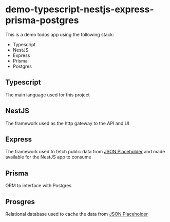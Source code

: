 # demo-typescript-nestjs-express-prisma-postgres

This is a demo todos app using the following stack:
* Typescript
* NestJS
* Express
* Prisma
* Postgres

## Typescript

The main language used for this project

## NestJS

The framework used as the http gateway to the API and UI

## Express

The framework used to fetch public data from
[JSON Placeholder](https://jsonplaceholder.typicode.com/) and made available for
the NestJS app to consume

## Prisma

ORM to interface with Postgres 

## Prosgres

Relational database used to cache the data from
[JSON Placeholder](https://jsonplaceholder.typicode.com/)
